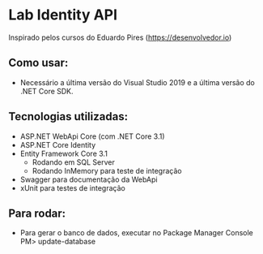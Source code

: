 # Lab Identity API

Inspirado pelos cursos do Eduardo Pires (https://desenvolvedor.io)

## Como usar:

- Necessário a última versão do Visual Studio 2019 e a última versão do .NET Core SDK.

## Tecnologias utilizadas:

- ASP.NET WebApi Core (com .NET Core 3.1)
- ASP.NET Core Identity
- Entity Framework Core 3.1
  - Rodando em SQL Server
  - Rodando InMemory para teste de integração
- Swagger para documentação da WebApi
- xUnit para testes de integração

## Para rodar:

- Para gerar o banco de dados, executar no Package Manager Console PM> update-database